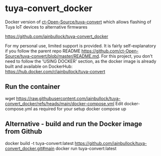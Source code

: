 # tuya-convert_docker 
Docker version of [ct-Open-Source/tuya-convert](https://github.com/ct-Open-Source/tuya-convert) which allows flashing of Tuya IoT devices to alternative firmwares

https://github.com/iainbullock/tuya-convert_docker

For my personal use, limited support is provided. It is fairly self-explanatory if you follow the parent repo README https://github.com/ct-Open-Source/tuya-convert/blob/master/README.md. For this project, you don't need to follow the 'USING DOCKER' section, as the docker image is already built and available on DockerHub: https://hub.docker.com/r/iainbullock/tuya-convert

## Run the container
wget https://raw.githubusercontent.com/iainbullock/tuya-convert_docker/refs/heads/main/docker-compose.yml
Edit docker-compose.yml as required for your setup
docker compose up

## Alternative - build and run the Docker image from Github
docker build -t tuya-convert:latest https://github.com/iainbullock/tuya-convert_docker.git#main
docker run tuya-convert:latest
